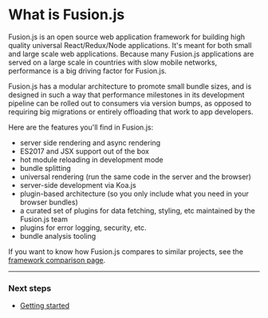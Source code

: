 # What is Fusion.js

Fusion.js is an open source web application framework for building high quality universal React/Redux/Node applications. It's meant for both small and large scale web applications. Because many Fusion.js applications are served on a large scale in countries with slow mobile networks, performance is a big driving factor for Fusion.js.

Fusion.js has a modular architecture to promote small bundle sizes, and is designed in such a way that performance milestones in its development pipeline can be rolled out to consumers via version bumps, as opposed to requiring big migrations or entirely offloading that work to app developers.

Here are the features you'll find in Fusion.js:

* server side rendering and async rendering
* ES2017 and JSX support out of the box
* hot module reloading in development mode
* bundle splitting
* universal rendering (run the same code in the server and the browser)
* server-side development via Koa.js
* plugin-based architecture (so you only include what you need in your browser bundles)
* a curated set of plugins for data fetching, styling, etc maintained by the Fusion.js team
* plugins for error logging, security, etc.
* bundle analysis tooling

If you want to know how Fusion.js compares to similar projects, see the [framework comparison page](framework-comparison.md).

---

### Next steps

* [Getting started](getting-started.md)
